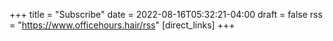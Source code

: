 +++
title = "Subscribe"
date = 2022-08-16T05:32:21-04:00
draft = false
rss = "https://www.officehours.hair/rss"
[direct_links]
+++

